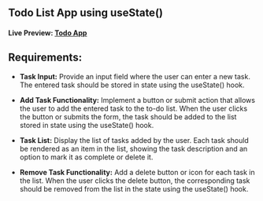 ## Todo List App using useState()

#### Live Preview: [Todo App](https://sajal-ostad-todo.netlify.app/)

## Requirements:

- **Task Input:** Provide an input field where the user can enter a new task. The entered task should be stored in state using the useState() hook.

- **Add Task Functionality:** Implement a button or submit action that allows the user to add the entered task to the to-do list. When the user clicks the button or submits the form, the task should be added to the list stored in state using the useState() hook.

- **Task List:** Display the list of tasks added by the user. Each task should be rendered as an item in the list, showing the task description and an option to mark it as complete or delete it.

- **Remove Task Functionality:** Add a delete button or icon for each task in the list. When the user clicks the delete button, the corresponding task should be removed from the list in the state using the useState() hook.
